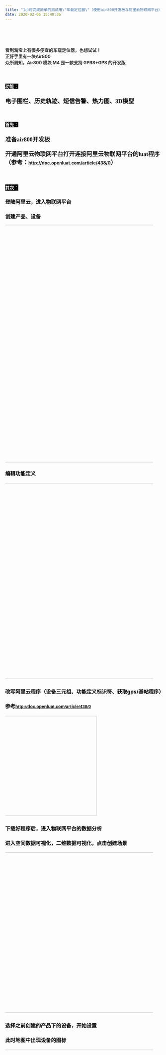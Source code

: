 ```yaml
---
title: "1小时完成简单的测试用\"车载定位器\"（使用air800开发板与阿里云物联网平台）"
date: 2020-02-06 15:40:36
---
```


<p><span style="color: rgb(51, 51, 51);"><br></span></p><p><span style="color: rgb(51, 51, 51);"><br></span></p><h4><span style="font-weight: bold;"><font color="#333333">看到淘宝上有很多便宜的车载定位器，也想试试！<br></font><font color="#333333">正好手里有一块</font><span style="color: rgb(51, 51, 51);">Air800<br></span><span style="color: rgb(51, 51, 51);">众所周知，Air800 模块 M4 是一款支持 GPRS+GPS 的开发版</span></span></h4><h4><span style="font-weight: bold;"><span style="color: rgb(51, 51, 51);"><br></span></span></h4><h4><span style="font-weight: bold;"><span style="background-color: rgb(0, 0, 0); color: rgb(255, 255, 255);">功能：</span></span></h4><h3 style="font-family: &quot;Helvetica Neue&quot;, Helvetica, Arial, &quot;PingFang SC&quot;, &quot;Hiragino Sans GB&quot;, &quot;WenQuanYi Micro Hei&quot;, &quot;Microsoft Yahei&quot;, sans-serif; color: rgb(0, 0, 0);"><span style="font-size: 14pt; font-family: 楷体;">电子围栏、历史轨迹、短信告警、热力图、3D模型</span></h3><p><span style="color: rgb(51, 51, 51);"><br></span></p><p></p><h4><span style="background-color: rgb(0, 0, 0); color: rgb(255, 255, 255);"><b style="">首先：</b></span></h4><p></p><h3 style="font-family: &quot;Helvetica Neue&quot;, Helvetica, Arial, &quot;PingFang SC&quot;, &quot;Hiragino Sans GB&quot;, &quot;WenQuanYi Micro Hei&quot;, &quot;Microsoft Yahei&quot;, sans-serif; color: rgb(0, 0, 0); margin-left: 21pt; text-indent: -21pt;"></h3><h3></h3><h3><span style="font-size: 14pt; font-family: 楷体;">准备air800开发板</span></h3><h4><span style="font-size: 14pt; font-family: 楷体;">开通阿里云物联网平台</span><span style="font-family: 楷体; font-size: 18.6667px;">打开连接阿里云物联网平台的luat程序（参考：</span><a href="http://doc.openluat.com/article/438/0" style="background-color: rgb(255, 255, 255); font-family: inherit; text-indent: -21pt;">http://doc.openluat.com/article/438/0</a><span style="color: inherit; text-indent: -21pt; font-family: 楷体; font-size: 18.6667px;">）</span></h4><h4 style="font-family: &quot;Helvetica Neue&quot;, Helvetica, Arial, &quot;PingFang SC&quot;, &quot;Hiragino Sans GB&quot;, &quot;WenQuanYi Micro Hei&quot;, &quot;Microsoft Yahei&quot;, sans-serif; color: rgb(0, 0, 0); margin-left: 21pt; text-indent: -21pt;"><br></h4><h4 style="font-family: &quot;Helvetica Neue&quot;, Helvetica, Arial, &quot;PingFang SC&quot;, &quot;Hiragino Sans GB&quot;, &quot;WenQuanYi Micro Hei&quot;, &quot;Microsoft Yahei&quot;, sans-serif; color: rgb(0, 0, 0);"><span style="background-color: rgb(0, 0, 0); color: rgb(255, 255, 255);"><span style="font-weight: 700;">其次：</span></span></h4><h3 style="font-family: &quot;Helvetica Neue&quot;, Helvetica, Arial, &quot;PingFang SC&quot;, &quot;Hiragino Sans GB&quot;, &quot;WenQuanYi Micro Hei&quot;, &quot;Microsoft Yahei&quot;, sans-serif; color: rgb(0, 0, 0); margin-left: 21pt; text-indent: -21pt;">登陆阿里云，进入物联网平台</h3><h3 style="font-family: &quot;Helvetica Neue&quot;, Helvetica, Arial, &quot;PingFang SC&quot;, &quot;Hiragino Sans GB&quot;, &quot;WenQuanYi Micro Hei&quot;, &quot;Microsoft Yahei&quot;, sans-serif; color: rgb(0, 0, 0); margin-left: 21pt; text-indent: -21pt;">创建产品、设备</h3><p style="font-family: &quot;Helvetica Neue&quot;, Helvetica, Arial, &quot;PingFang SC&quot;, &quot;Hiragino Sans GB&quot;, &quot;WenQuanYi Micro Hei&quot;, &quot;Microsoft Yahei&quot;, sans-serif; color: rgb(0, 0, 0); margin-left: 21pt; text-indent: -21pt;"><img src="https://oldask.openluat.com/image/show/attachments-2020-02-vCmHgw5T5e3bb876f4063.png" class="img-responsive" style="width: 763px;"><br></p><h3 style="font-family: &quot;Helvetica Neue&quot;, Helvetica, Arial, &quot;PingFang SC&quot;, &quot;Hiragino Sans GB&quot;, &quot;WenQuanYi Micro Hei&quot;, &quot;Microsoft Yahei&quot;, sans-serif; color: rgb(0, 0, 0); margin-left: 21pt; text-indent: -21pt;">编辑功能定义</h3><h4 style="font-family: &quot;Helvetica Neue&quot;, Helvetica, Arial, &quot;PingFang SC&quot;, &quot;Hiragino Sans GB&quot;, &quot;WenQuanYi Micro Hei&quot;, &quot;Microsoft Yahei&quot;, sans-serif; color: rgb(0, 0, 0); margin-left: 21pt; text-indent: -21pt;"><img src="https://oldask.openluat.com/image/show/attachments-2020-02-fNiXjGHW5e3bb8e2228f7.png" class="img-responsive" style="width: 629.5px;"><span style="color: inherit; font-family: 楷体; font-size: 18.6667px; text-indent: -21pt;"><br></span></h4><h3 style="color: rgb(0, 0, 0); margin-left: 21pt; text-indent: -21pt;">改写阿里云程序（设备三元组、功能定义标识符、获取gps/基站程序）</h3><h3 style="font-family: &quot;Helvetica Neue&quot;, Helvetica, Arial, &quot;PingFang SC&quot;, &quot;Hiragino Sans GB&quot;, &quot;WenQuanYi Micro Hei&quot;, &quot;Microsoft Yahei&quot;, sans-serif; color: rgb(0, 0, 0); margin-left: 21pt; text-indent: -21pt;">参考<a href="http://doc.openluat.com/article/438/0" style="font-size: 14px; font-weight: bold;">http://doc.openluat.com/article/438/0</a></h3><h4 style="font-family: &quot;Helvetica Neue&quot;, Helvetica, Arial, &quot;PingFang SC&quot;, &quot;Hiragino Sans GB&quot;, &quot;WenQuanYi Micro Hei&quot;, &quot;Microsoft Yahei&quot;, sans-serif; color: rgb(0, 0, 0); margin-left: 21pt; text-indent: -21pt;"><img src="https://oldask.openluat.com/image/show/attachments-2020-02-W8wgKoZV5e3bb963a2b34.png" class="img-responsive" style="width: 321.5px;"><span style="color: inherit; text-indent: -21pt; font-family: 楷体; font-size: 18.6667px;"><br></span></h4><h3 style="font-family: &quot;Helvetica Neue&quot;, Helvetica, Arial, &quot;PingFang SC&quot;, &quot;Hiragino Sans GB&quot;, &quot;WenQuanYi Micro Hei&quot;, &quot;Microsoft Yahei&quot;, sans-serif; color: rgb(0, 0, 0); margin-left: 21pt; text-indent: -21pt;">下载好程序后，进入物联网平台的数据分析</h3><h3 style="font-family: &quot;Helvetica Neue&quot;, Helvetica, Arial, &quot;PingFang SC&quot;, &quot;Hiragino Sans GB&quot;, &quot;WenQuanYi Micro Hei&quot;, &quot;Microsoft Yahei&quot;, sans-serif; color: rgb(0, 0, 0); margin-left: 21pt; text-indent: -21pt;">进入空间数据可视化，二维数据可视化，点击创建场景</h3><h4 style="color: rgb(0, 0, 0); margin-left: 21pt; text-indent: -21pt;"><img src="https://oldask.openluat.com/image/show/attachments-2020-02-hbplVm8F5e3bbb25dd385.png" class="img-responsive" style="width: 515px;"><span style="font-family: 楷体; font-size: 18.6667px;"><br></span></h4><h3 style="font-family: &quot;Helvetica Neue&quot;, Helvetica, Arial, &quot;PingFang SC&quot;, &quot;Hiragino Sans GB&quot;, &quot;WenQuanYi Micro Hei&quot;, &quot;Microsoft Yahei&quot;, sans-serif; color: rgb(0, 0, 0); margin-left: 21pt; text-indent: -21pt;">选择之前创建的产品下的设备，开始设置</h3><h3 style="font-family: &quot;Helvetica Neue&quot;, Helvetica, Arial, &quot;PingFang SC&quot;, &quot;Hiragino Sans GB&quot;, &quot;WenQuanYi Micro Hei&quot;, &quot;Microsoft Yahei&quot;, sans-serif; color: rgb(0, 0, 0); margin-left: 21pt; text-indent: -21pt;">此时地图中出现设备的图标</h3><h4 style="color: rgb(0, 0, 0); margin-left: 21pt; text-indent: -21pt;"><img src="https://oldask.openluat.com/image/show/attachments-2020-02-fiE5y3im5e3bbc6068a1a.png" class="img-responsive" style="width: 759px;"><span style="font-family: 楷体; font-size: 18.6667px;"><br></span></h4><h3 style="font-family: &quot;Helvetica Neue&quot;, Helvetica, Arial, &quot;PingFang SC&quot;, &quot;Hiragino Sans GB&quot;, &quot;WenQuanYi Micro Hei&quot;, &quot;Microsoft Yahei&quot;, sans-serif; color: rgb(0, 0, 0); margin-left: 21pt; text-indent: -21pt;">点击绘制围栏，上图的浅蓝色圆圈就是围栏了</h3><h3 style="font-family: &quot;Helvetica Neue&quot;, Helvetica, Arial, &quot;PingFang SC&quot;, &quot;Hiragino Sans GB&quot;, &quot;WenQuanYi Micro Hei&quot;, &quot;Microsoft Yahei&quot;, sans-serif; color: rgb(0, 0, 0); margin-left: 21pt; text-indent: -21pt;">如果设备的地理位置超出围栏，会有短信告警</h3><h4 style="color: rgb(0, 0, 0); margin-left: 21pt; text-indent: -21pt;"><img src="https://oldask.openluat.com/image/show/attachments-2020-02-Kfouf7e35e3bbcef15838.png" class="img-responsive" style="width: 319.5px;"><span style="font-family: 楷体; font-size: 18.6667px;"><br></span></h4><h3 style="font-family: &quot;Helvetica Neue&quot;, Helvetica, Arial, &quot;PingFang SC&quot;, &quot;Hiragino Sans GB&quot;, &quot;WenQuanYi Micro Hei&quot;, &quot;Microsoft Yahei&quot;, sans-serif; color: rgb(0, 0, 0); margin-left: 21pt; text-indent: -21pt;">点击历史轨迹，产看定位器的轨迹线</h3><h4 style="color: rgb(0, 0, 0); margin-left: 21pt; text-indent: -21pt;"><img src="https://oldask.openluat.com/image/show/attachments-2020-02-uZy6tYaC5e3bbdda29aac.png" class="img-responsive" style="width: 706.5px;"><span style="font-family: 楷体; font-size: 18.6667px;"><br></span></h4><h4 style="color: rgb(0, 0, 0); margin-left: 21pt; text-indent: -21pt;"><span style="font-family: 楷体; font-size: 18.6667px;"><br></span></h4><h4 style="font-family: &quot;Helvetica Neue&quot;, Helvetica, Arial, &quot;PingFang SC&quot;, &quot;Hiragino Sans GB&quot;, &quot;WenQuanYi Micro Hei&quot;, &quot;Microsoft Yahei&quot;, sans-serif; color: rgb(0, 0, 0);"><span style="background-color: rgb(0, 0, 0); color: rgb(255, 255, 255);"><span style="font-weight: 700;">最后：</span></span></h4><h4 style="font-family: &quot;Helvetica Neue&quot;, Helvetica, Arial, &quot;PingFang SC&quot;, &quot;Hiragino Sans GB&quot;, &quot;WenQuanYi Micro Hei&quot;, &quot;Microsoft Yahei&quot;, sans-serif; color: rgb(0, 0, 0);"><span style="background-color: rgb(0, 0, 0); color: rgb(255, 255, 255);"><span style="font-weight: 700;"><br></span></span></h4><h3 style="font-family: &quot;Helvetica Neue&quot;, Helvetica, Arial, &quot;PingFang SC&quot;, &quot;Hiragino Sans GB&quot;, &quot;WenQuanYi Micro Hei&quot;, &quot;Microsoft Yahei&quot;, sans-serif; color: rgb(0, 0, 0); margin-left: 21pt; text-indent: -21pt;">超简单的车载air800开发板的定位器，完成</h3><h3 style="font-family: &quot;Helvetica Neue&quot;, Helvetica, Arial, &quot;PingFang SC&quot;, &quot;Hiragino Sans GB&quot;, &quot;WenQuanYi Micro Hei&quot;, &quot;Microsoft Yahei&quot;, sans-serif; color: rgb(0, 0, 0); margin-left: 21pt; text-indent: -21pt;">开车去测试！</h3><h4 style="color: rgb(0, 0, 0); margin-left: 21pt; text-indent: -21pt;"><br></h4><h4 style="color: rgb(0, 0, 0); margin-left: 21pt; text-indent: -21pt;"><br></h4>
